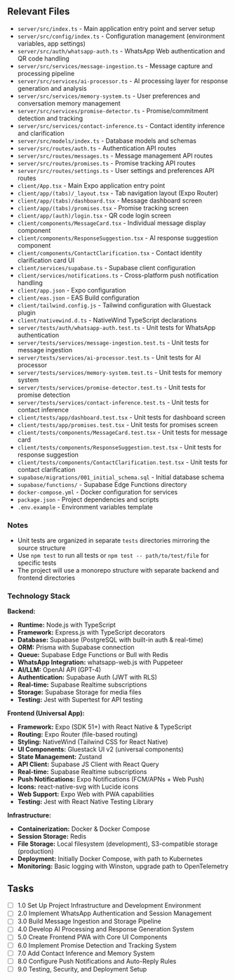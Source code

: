 ## Relevant Files

- `server/src/index.ts` - Main application entry point and server setup
- `server/src/config/index.ts` - Configuration management (environment variables, app settings)
- `server/src/auth/whatsapp-auth.ts` - WhatsApp Web authentication and QR code handling
- `server/src/services/message-ingestion.ts` - Message capture and processing pipeline
- `server/src/services/ai-processor.ts` - AI processing layer for response generation and analysis
- `server/src/services/memory-system.ts` - User preferences and conversation memory management
- `server/src/services/promise-detector.ts` - Promise/commitment detection and tracking
- `server/src/services/contact-inference.ts` - Contact identity inference and clarification
- `server/src/models/index.ts` - Database models and schemas
- `server/src/routes/auth.ts` - Authentication API routes
- `server/src/routes/messages.ts` - Message management API routes
- `server/src/routes/promises.ts` - Promise tracking API routes
- `server/src/routes/settings.ts` - User settings and preferences API routes
- `client/App.tsx` - Main Expo application entry point
- `client/app/(tabs)/_layout.tsx` - Tab navigation layout (Expo Router)
- `client/app/(tabs)/dashboard.tsx` - Message dashboard screen
- `client/app/(tabs)/promises.tsx` - Promise tracking screen
- `client/app/(auth)/login.tsx` - QR code login screen
- `client/components/MessageCard.tsx` - Individual message display component
- `client/components/ResponseSuggestion.tsx` - AI response suggestion component
- `client/components/ContactClarification.tsx` - Contact identity clarification card UI
- `client/services/supabase.ts` - Supabase client configuration
- `client/services/notifications.ts` - Cross-platform push notification handling
- `client/app.json` - Expo configuration
- `client/eas.json` - EAS Build configuration
- `client/tailwind.config.js` - Tailwind configuration with Gluestack plugin
- `client/nativewind.d.ts` - NativeWind TypeScript declarations
- `server/tests/auth/whatsapp-auth.test.ts` - Unit tests for WhatsApp authentication
- `server/tests/services/message-ingestion.test.ts` - Unit tests for message ingestion
- `server/tests/services/ai-processor.test.ts` - Unit tests for AI processor
- `server/tests/services/memory-system.test.ts` - Unit tests for memory system
- `server/tests/services/promise-detector.test.ts` - Unit tests for promise detection
- `server/tests/services/contact-inference.test.ts` - Unit tests for contact inference
- `client/tests/app/dashboard.test.tsx` - Unit tests for dashboard screen
- `client/tests/app/promises.test.tsx` - Unit tests for promises screen
- `client/tests/components/MessageCard.test.tsx` - Unit tests for message card
- `client/tests/components/ResponseSuggestion.test.tsx` - Unit tests for response suggestion
- `client/tests/components/ContactClarification.test.tsx` - Unit tests for contact clarification
- `supabase/migrations/001_initial_schema.sql` - Initial database schema
- `supabase/functions/` - Supabase Edge Functions directory
- `docker-compose.yml` - Docker configuration for services
- `package.json` - Project dependencies and scripts
- `.env.example` - Environment variables template

### Notes

- Unit tests are organized in separate `tests` directories mirroring the source structure
- Use `npm test` to run all tests or `npm test -- path/to/test/file` for specific tests
- The project will use a monorepo structure with separate backend and frontend directories

### Technology Stack

**Backend:**
- **Runtime:** Node.js with TypeScript
- **Framework:** Express.js with TypeScript decorators
- **Database:** Supabase (PostgreSQL with built-in auth & real-time)
- **ORM:** Prisma with Supabase connection
- **Queue:** Supabase Edge Functions or Bull with Redis
- **WhatsApp Integration:** whatsapp-web.js with Puppeteer
- **AI/LLM:** OpenAI API (GPT-4)
- **Authentication:** Supabase Auth (JWT with RLS)
- **Real-time:** Supabase Realtime subscriptions
- **Storage:** Supabase Storage for media files
- **Testing:** Jest with Supertest for API testing

**Frontend (Universal App):**
- **Framework:** Expo (SDK 51+) with React Native & TypeScript
- **Routing:** Expo Router (file-based routing)
- **Styling:** NativeWind (Tailwind CSS for React Native)
- **UI Components:** Gluestack UI v2 (universal components)
- **State Management:** Zustand
- **API Client:** Supabase JS Client with React Query
- **Real-time:** Supabase Realtime subscriptions
- **Push Notifications:** Expo Notifications (FCM/APNs + Web Push)
- **Icons:** react-native-svg with Lucide icons
- **Web Support:** Expo Web with PWA capabilities
- **Testing:** Jest with React Native Testing Library

**Infrastructure:**
- **Containerization:** Docker & Docker Compose
- **Session Storage:** Redis
- **File Storage:** Local filesystem (development), S3-compatible storage (production)
- **Deployment:** Initially Docker Compose, with path to Kubernetes
- **Monitoring:** Basic logging with Winston, upgrade path to OpenTelemetry

## Tasks

- [ ] 1.0 Set Up Project Infrastructure and Development Environment
- [ ] 2.0 Implement WhatsApp Authentication and Session Management
- [ ] 3.0 Build Message Ingestion and Storage Pipeline
- [ ] 4.0 Develop AI Processing and Response Generation System
- [ ] 5.0 Create Frontend PWA with Core UI Components
- [ ] 6.0 Implement Promise Detection and Tracking System
- [ ] 7.0 Add Contact Inference and Memory System
- [ ] 8.0 Configure Push Notifications and Auto-Reply Rules
- [ ] 9.0 Testing, Security, and Deployment Setup